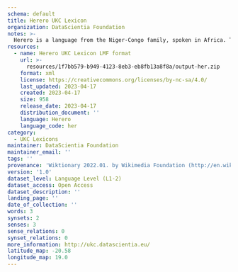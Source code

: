 ```yaml
---
schema: default
title: Herero UKC Lexicon
organization: DataScientia Foundation
notes: >-
  Herero is a language from the Niger-Congo family, spoken in Africa. The UKC Lexicon of Herero is represented as a lexico-semantic network. It consists of words, word senses, synsets, as well as sense-level and synset-level relationships.
resources:
  - name: Herero UKC Lexicon LMF format
    url: >-
      resources/1f7bb579-b949-4123-8eb3-eb8fb13a8f8a/output-her.zip
    format: xml
    license: https://creativecommons.org/licenses/by-nc-sa/4.0/
    last_updated: 2023-04-17
    created: 2023-04-17
    size: 958
    release_date: 2023-04-17
    distribution_document: ''
    language: Herero
    language_code: her
category:
  - UKC Lexicons
maintainer: DataScientia Foundation
maintainer_email: ''
tags: ''
provenance: 'Wiktionary 2022.01. by Wikimedia Foundation (http://en.wiktionary.org); CogNet 2.1 by Khuyagbaatar Batsuren, National University of Mongolia (http://cognet.ukc.disi.unitn.it); KinDiv: Kinship Diversity 1.0 by Temuulen Khishigsuren (http://ukc.disi.unitn.it/index.php/kinship/); Princeton WordNet 2.1 by Princeton University (https://wordnet.princeton.edu)'
version: '1.0'
dataset_level: Language Level (L1-2)
dataset_access: Open Access
dataset_description: ''
landing_page: ''
date_of_collection: ''
words: 3
synsets: 2
senses: 3
sense_relations: 0
synset_relations: 0
more_information: http://ukc.datascientia.eu/
latitude_map: -20.58
longitude_map: 19.0
---
```

